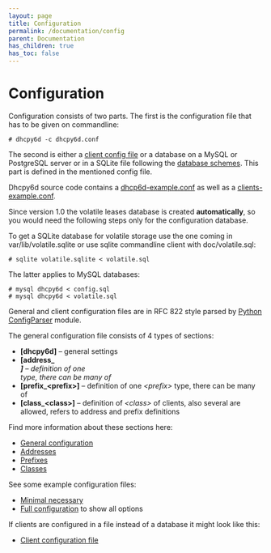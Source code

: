 ```yaml
---
layout: page
title: Configuration
permalink: /documentation/config
parent: Documentation
has_children: true
has_toc: false
---
```


# Configuration

Configuration consists of two parts. The first is the configuration file that has to be given on commandline:

```terminal
# dhcpy6d -c dhcpy6d.conf
```

The second is either a [client config file](/documentation/config/client) or a database on a MySQL or PostgreSQL server or in a SQLite file following the [database schemes](/documentation/sql). This part is defined in the mentioned config file.

Dhcpy6d source code contains a [dhcp6d-example.conf](https://github.com/HenriWahl/dhcpy6d/blob/master/doc/dhcpy6d-example.conf) as well as a [clients-example.conf](https://github.com/HenriWahl/dhcpy6d/blob/master/doc/clients-example.conf).

Since version 1.0 the volatile leases database is created **automatically**, so you would need the following steps only for the configuration database.

To get a SQLite database for volatile storage use the one coming in var/lib/volatile.sqlite or use sqlite commandline client with doc/volatile.sql:

```terminal
# sqlite volatile.sqlite < volatile.sql
```

The latter applies to MySQL databases:

```terminal
# mysql dhcpy6d < config.sql
# mysql dhcpy6d < volatile.sql
```

General and client configuration files are in RFC 822 style parsed by [Python ConfigParser](http://docs.python.org/3/library/configparser.html) module.

The general configuration file consists of 4 types of sections:

- **[dhcpy6d]** – general settings
- **[address_<address>]** – definition of one _<address>_ type, there can be many of
- **[prefix_\<prefix>]** – definition of one _\<prefix>_ type, there can be many of
- **[class_\<class>]** – definition of _\<class>_ of clients, also several are allowed, refers to address and prefix definitions

Find more information about these sections here:

- [General configuration](/documentation/config/general)
- [Addresses](/documentation/config/addresses)
- [Prefixes](/documentation/config/prefixes)
- [Classes](/documentation/config/classes)

See some example configuration files:

- [Minimal necessary](/documentation/config/minimal)
- [Full configuration](/documentation/config/full) to show all options

If clients are configured in a file instead of a database it might look like this:

- [Client configuration file](/documentation/config/clients)